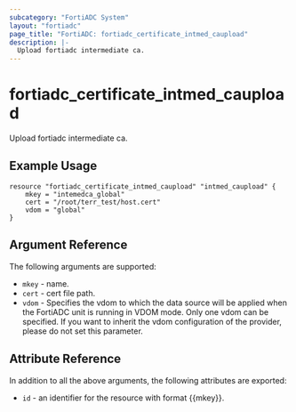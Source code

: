 ```yaml
---
subcategory: "FortiADC System"
layout: "fortiadc"
page_title: "FortiADC: fortiadc_certificate_intmed_caupload"
description: |-
  Upload fortiadc intermediate ca.
---
```


# fortiadc_certificate_intmed_caupload
Upload fortiadc intermediate ca.

## Example Usage
```hcl
resource "fortiadc_certificate_intmed_caupload" "intmed_caupload" {
    mkey = "intemedca_global"
    cert = "/root/terr_test/host.cert"
    vdom = "global"
}
```

## Argument Reference

The following arguments are supported:

* `mkey` - name.
* `cert` - cert file path.
* `vdom` - Specifies the vdom to which the data source will be applied when the FortiADC unit is running in VDOM mode. Only one vdom can be specified. If you want to inherit the vdom configuration of the provider, please do not set this parameter.

## Attribute Reference

In addition to all the above arguments, the following attributes are exported:
* `id` - an identifier for the resource with format {{mkey}}.

